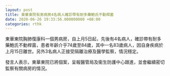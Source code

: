 ```yaml
---
layout: post
title: 東華東院有男病房4名病人確診帶有耐多藥鮑氏不動桿菌
date: 2020-06-26 19:33:56.000000000 +08:00
categories: rthk
---
```


東華東院胸肺復康科一個男病房，自上月5日起，先後有4名病人，確診帶有耐多藥鮑氏不動桿菌，患者年齡介乎74歲至84歲，其中一名83歲病人，因自身疾病於上月15日離世。另外3名病人正接受隔離治療及醫學監察，情況穩定。

發言人表示，東華東院已將個案，呈報醫管局及衞生防護中心跟進，並會繼續密切監察有關病房的情況。
